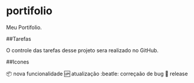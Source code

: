 # portifolio
Meu Portifolio.

##Tarefas

O controle das tarefas desse projeto sera realizado no GitHub.

##Icones


:package: nova funcionalidade
:up: atualização
:beatle: correçaão de bug
:checkered_flag: release 
